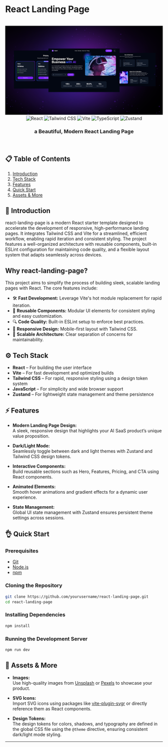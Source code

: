 # React Landing Page

<div align="center">
  <br />
    <img src="./public/assets/banner.png" alt="Project Banner">
  <br />
  <div>
    <img src="https://img.shields.io/badge/-React-61DAFB?style=for-the-badge&logo=react&logoColor=black" alt="React" />
    <img src="https://img.shields.io/badge/-TailwindCSS-06B6D4?style=for-the-badge&logo=tailwindcss" alt="Tailwind CSS" />
    <img src="https://img.shields.io/badge/-Vite-646CFF?style=for-the-badge&logo=vite&logoColor=white" alt="Vite" />
    <img src="https://img.shields.io/badge/-JavaScript-3178C6?style=for-the-badge&logo=typescript" alt="TypeScript" />
    <img src="https://img.shields.io/badge/-Zustand-000?style=for-the-badge" alt="Zustand" />
  </div>
  <h3 align="center">a Beautiful, Modern React Landing Page</h3>
  <br />
</div>

## 📋 Table of Contents

1. [Introduction](#introduction)
2. [Tech Stack](#tech-stack)
3. [Features](#features)
4. [Quick Start](#quick-start)
5. [Assets & More](#assets--more)

## 🚀 Introduction

react-landing-page is a modern React starter template designed to accelerate the development of responsive, high-performance landing pages. It integrates Tailwind CSS and Vite for a streamlined, efficient workflow, enabling rapid iteration and consistent styling. The project features a well-organized architecture with reusable components, built-in ESLint configuration for maintaining code quality, and a flexible layout system that adapts seamlessly across devices.

## Why react-landing-page?

This project aims to simplify the process of building sleek, scalable landing pages with React. The core features include:

<ul class="list-disc pl-4 my-0">
<li class="my-0">🛠️ <strong>Fast Development:</strong> Leverage Vite's hot module replacement for rapid iteration.</li>
<li class="my-0">🎨 <strong>Reusable Components:</strong> Modular UI elements for consistent styling and easy customization.</li>
<li class="my-0">🔍 <strong>Code Quality:</strong> Built-in ESLint setup to enforce best practices.</li>
<li class="my-0">📱 <strong>Responsive Design:</strong> Mobile-first layout with Tailwind CSS.</li>
<li class="my-0">🚀 <strong>Scalable Architecture:</strong> Clear separation of concerns for maintainability.</li>
</ul>

## ⚙️ Tech Stack

- **React** – For building the user interface
- **Vite** – For fast development and optimized builds
- **Tailwind CSS** – For rapid, responsive styling using a design token system
- **JavaScript** – For simplicity and wide browser support
- **Zustand** – For lightweight state management and theme persistence

## ⚡️ Features

- **Modern Landing Page Design:**  
  A sleek, responsive design that highlights your AI SaaS product’s unique value proposition.

- **Dark/Light Mode:**  
  Seamlessly toggle between dark and light themes with Zustand and Tailwind CSS design tokens.

- **Interactive Components:**  
  Build reusable sections such as Hero, Features, Pricing, and CTA using React components.

- **Animated Elements:**  
  Smooth hover animations and gradient effects for a dynamic user experience.

- **State Management:**  
  Global UI state management with Zustand ensures persistent theme settings across sessions.

## 👌 Quick Start

### Prerequisites

- [Git](https://git-scm.com/)
- [Node.js](https://nodejs.org/en/)
- [npm](https://www.npmjs.com/)

### Cloning the Repository

```bash
git clone https://github.com/yourusername/react-landing-page.git
cd react-landing-page
```

### Installing Dependencies

```bash
npm install
```

### Running the Development Server

```bash
npm run dev
```

## 🎨 Assets & More

- **Images:**  
  Use high-quality images from [Unsplash](https://unsplash.com/) or [Pexels](https://www.pexels.com/) to showcase your product.

- **SVG Icons:**  
  Import SVG icons using packages like [vite-plugin-svgr](https://github.com/pd4d10/vite-plugin-svgr) or directly reference them as React components.

- **Design Tokens:**  
  The design tokens for colors, shadows, and typography are defined in the global CSS file using the `@theme` directive, ensuring consistent dark/light mode styling.

---

